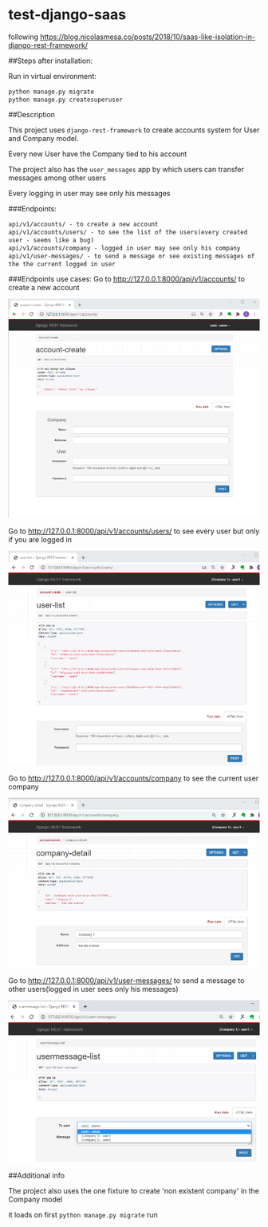 # test-django-saas
following https://blog.nicolasmesa.co/posts/2018/10/saas-like-isolation-in-django-rest-framework/

##Steps after installation:

Run in virtual environment:
```
python manage.py migrate
python manage.py createsuperuser
```

##Description

This project uses  ```django-rest-framework``` to create accounts system for User and Company model.

Every new User have the Company tied to his account 



The project also has the ```user_messages``` app by which users can transfer messages among other users 

Every logging in user may see only his messages


###Endpoints:
```
api/v1/accounts/ - to create a new account
api/v1/accounts/users/ - to see the list of the users(every created user - seems like a bug)
api/v1/accounts/company - logged in user may see only his company
api/v1/user-messages/ - to send a message or see existing messages of the the current logged in user
```

###Endpoints use cases:
Go to http://127.0.0.1:8000/api/v1/accounts/ to create a new account

![api/v1/accounts](https://github.com/SergSm/test-django-saas/blob/master/images/accounts.png?raw=true)

Go to http://127.0.0.1:8000/api/v1/accounts/users/  to see every user but only if you are logged in

![api/v1/accounts/users](https://github.com/SergSm/test-django-saas/blob/master/images/user-list.png?raw=true)

Go to http://127.0.0.1:8000/api/v1/accounts/company to see the current user company 

![/api/v1/accounts/company](https://github.com/SergSm/test-django-saas/blob/master/images/company-detail.png?raw=true)
  
  
Go to http://127.0.0.1:8000/api/v1/user-messages/ to send a message to other users(logged in user sees only his messages)

![/api/v1/user-messages](https://github.com/SergSm/test-django-saas/blob/master/images/usermessage-list.png?raw=true)

  
  
  
  
##Additional info

The project also uses the one fixture to create 'non existent company' in the Company model

it loads on first ```python manage.py migrate``` run


